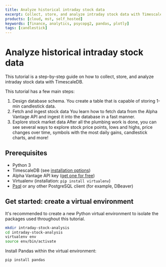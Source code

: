 ```yaml
---
title: Analyze historical intraday stock data
excerpt: Collect, store, and analyze intraday stock data with TimescaleDB
products: [cloud, mst, self_hosted]
keywords: [finance, analytics, psycopg2, pandas, plotly]
tags: [candlestick]
---
```


# Analyze historical intraday stock data

This tutorial is a step-by-step guide on how to collect, store, and analyze intraday stock data
with TimescaleDB.

This tutorial has a few main steps:

1.  Design database schema.
    You create a table that is capable of storing 1-min candlestick data.
1.  Fetch and ingest stock data
    You learn how to fetch data from the Alpha Vantage API and ingest it into the database in a fast manner.
1.  Explore stock market data
    After all the plumbing work is done, you can see several ways to explore stock price points, lows and highs, price changes over time, symbols with the most daily gains, candlestick charts, and more!

## Prerequisites

*   Python 3
*   TimescaleDB (see [installation options][install-timescale])
*   Alpha Vantage API key ([get one for free][alpha-vantage-apikey])
*   Virtualenv (installation: `pip install virtualenv`)
*   [Psql][psql-install] or any other PostgreSQL client (for example, DBeaver)

## Get started: create a virtual environment

It's recommended to create a new Python virtual environment to isolate the packages used
throughout this tutorial.

```bash
mkdir intraday-stock-analysis
cd intraday-stock-analysis
virtualenv env
source env/bin/activate
```

Install Pandas within the virtual environment:

```bash
pip install pandas
```

[alpha-vantage-apikey]: https://www.alphavantage.co/support/#api-key
[design-schema]: /tutorials/:currentVersion:/
[explore]: /tutorials/:currentVersion:/
[fetch-ingest]: /tutorials/:currentVersion:/
[install-timescale]: /getting-started/latest/
[psql-install]: /use-timescale/:currentVersion:/integrations/query-admin/about-psql
